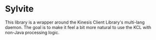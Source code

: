 # Sylvite

This library is a wrapper around the Kinesis Client Library's multi-lang daemon.  The goal is to make it feel a bit more natural to use the KCL with non-Java processing logic.
